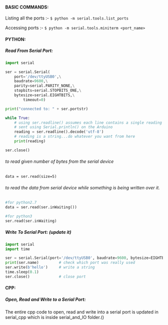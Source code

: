 #### BASIC COMMANDS:

Listing all the ports :- ``` $ python -m serial.tools.list_ports ```

Accessing ports :- ``` $ python -m serial.tools.miniterm <port_name> ```

#### PYTHON:

##### Read From Serial Port:
```python
import serial

ser = serial.Serial(
    port='/dev/ttyUSB0',\
    baudrate=9600,\
    parity=serial.PARITY_NONE,\
    stopbits=serial.STOPBITS_ONE,\
    bytesize=serial.EIGHTBITS,\
        timeout=0)

print("connected to: " + ser.portstr)

while True:
    # using ser.readline() assumes each line contains a single reading
    # sent using Serial.println() on the Arduino
    reading = ser.readline().decode('utf-8')
    # reading is a string...do whatever you want from here
    print(reading)

ser.close()
```
###### to read given number of bytes from the serial device
```pyhton
data = ser.read(size=5)
```
###### to read the data from serial device while something is being written over it.
```python
#for python2.7
data = ser.read(ser.inWaiting())

#for python3
ser.read(ser.inWaiting)

```



##### Write To Serial Port: (update it)
```python
import serial
import time

ser = serial.Serial(port='/dev/ttyUSB0', baudrate=9600, bytesize=EIGHTBITS)  # open serial port
print(ser.name)         # check which port was really used
ser.write(b'hello')     # write a string
time.sleep(0.1)
ser.close()             # close port
```
#### CPP:

##### Open, Read and Write to a Serial Port:

The entire cpp code to open, read and write into a serial port is updated in serial_cpp which is inside serial_and_IO folder.()

